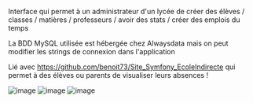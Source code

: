 Interface qui permet à un administrateur d'un lycée de créer des élèves / classes / matières / professeurs / avoir des stats / créer des emplois du temps

La BDD MySQL utilisée est hébergée chez Alwaysdata mais on peut modifier les strings de connexion dans l'application 

Lié avec https://github.com/benoit73/Site_Symfony_EcoleIndirecte qui permet à des élèves ou parents de visualiser leurs absences !

![image](https://github.com/benoit73/Projet_Gestion_Ecole/assets/4466556/4c275d4d-abf5-4873-a693-383eb3e0c243)
![image](https://github.com/benoit73/Projet_Gestion_Ecole/assets/4466556/7d4b7606-efc0-48c0-892d-834097d08503)
![image](https://github.com/benoit73/Projet_Gestion_Ecole/assets/4466556/699303b9-2d84-4387-abdb-f8844651663a)
